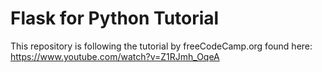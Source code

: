 # Flask for Python Tutorial

This repository is following the tutorial by freeCodeCamp.org found here: https://www.youtube.com/watch?v=Z1RJmh_OqeA
